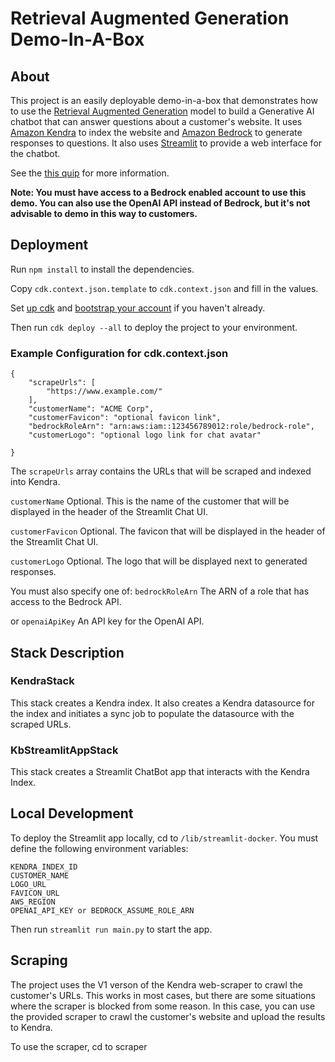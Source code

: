 # Retrieval Augmented Generation Demo-In-A-Box
## About
This project is an easily deployable demo-in-a-box that demonstrates how to use the [Retrieval Augmented Generation](https://arxiv.org/abs/2005.11401) model to build a Generative AI chatbot that can answer questions about a customer's website. It uses [Amazon Kendra](https://aws.amazon.com/kendra/) to index the website and [Amazon Bedrock](https://aws.amazon.com/bedrock/) to generate responses to questions. It also uses [Streamlit](https://www.streamlit.io/) to provide a web interface for the chatbot.

See the [this quip](https://quip-amazon.com/pI57Abo7dElG/Enterprise-Knowledge-Base-Chatbot-Demo) for more information. 

__Note: You must have access to a Bedrock enabled account to use this demo. You can also use the OpenAI API instead of Bedrock, but it's not advisable to demo in this way to customers.__

## Deployment
Run `npm install` to install the dependencies.

Copy `cdk.context.json.template` to `cdk.context.json` and fill in the values.

Set [up cdk](https://docs.aws.amazon.com/cdk/latest/guide/getting_started.html#getting_started_install) and [bootstrap your account](https://docs.aws.amazon.com/cdk/latest/guide/bootstrapping.html) if you haven't already.


Then run `cdk deploy --all` to deploy the project to your environment.

### Example Configuration for cdk.context.json
```
{
    "scrapeUrls": [
        "https://www.example.com/"
    ],
    "customerName": "ACME Corp",
    "customerFavicon": "optional favicon link",
    "bedrockRoleArn": "arn:aws:iam::123456789012:role/bedrock-role",
    "customerLogo": "optional logo link for chat avatar"

}
```
The `scrapeUrls` array contains the URLs that will be scraped and indexed into Kendra.

`customerName` Optional. This is the name of the customer that will be displayed in the header of the Streamlit Chat UI.

`customerFavicon` Optional. The favicon that will be displayed in the header of the Streamlit Chat UI.

`customerLogo` Optional. The logo that will be displayed next to generated responses.

You must also specify one of:
`bedrockRoleArn` The ARN of a role that has access to the Bedrock API.

or
`openaiApiKey` An API key for the OpenAI API.


## Stack Description
### KendraStack
This stack creates a Kendra index. It also creates a Kendra datasource for the index and initiates a sync job to populate the datasource with the scraped URLs.

### KbStreamlitAppStack
This stack creates a Streamlit ChatBot app that interacts with the Kendra Index. 

## Local Development
To deploy the Streamlit app locally, cd to `/lib/streamlit-docker`. You must define the following environment variables:
```
KENDRA_INDEX_ID
CUSTOMER_NAME
LOGO_URL
FAVICON_URL
AWS_REGION
OPENAI_API_KEY or BEDROCK_ASSUME_ROLE_ARN
```
Then run `streamlit run main.py` to start the app.

## Scraping
The project uses the V1 verson of the Kendra web-scraper to crawl the customer's URLs. This works in most cases, but there are some situations where the scraper is blocked from some reason. In this case, you can use the provided scraper to crawl the customer's website and upload the results to Kendra.

To use the scraper, cd to scraper
